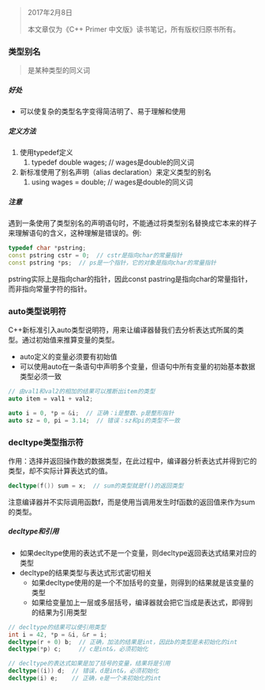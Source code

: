 > 2017年2月8日
>
> 本文章仅为《C++ Primer 中文版》读书笔记，所有版权归原书所有。

### 类型别名

> 是某种类型的同义词

##### 好处

- 可以使复杂的类型名字变得简洁明了、易于理解和使用

##### 定义方法

1. 使用typedef定义
   1. typedef double wages;  // wages是double的同义词
2. 新标准使用了别名声明（alias declaration）来定义类型的别名
   1. using wages = double;  // wages是double的同义词

##### 注意

遇到一条使用了类型别名的声明语句时，不能通过将类型别名替换成它本来的样子来理解语句的含义，这种理解是错误的。例:

```c++
typedef char *pstring;
const pstring cstr = 0;  // cstr是指向char的常量指针
const pstring *ps;  // ps是一个指针，它的对象是指向char的常量指针
```

pstring实际上是指向char的指针，因此const pastring是指向char的常量指针，而非指向常量字符的指针。

### auto类型说明符

C++新标准引入auto类型说明符，用来让编译器替我们去分析表达式所属的类型。通过初始值来推算变量的类型。

- auto定义的变量必须要有初始值
- 可以使用auto在一条语句中声明多个变量，但语句中所有变量的初始基本数据类型必须一致

```C++
// 由val1和val2的相加的结果可以推断出item的类型
auto item = val1 + val2;

auto i = 0, *p = &i;  // 正确：i是整数、p是整形指针
auto sz = 0, pi = 3.14;  // 错误：sz和pi的类型不一致
```

### decltype类型指示符

作用：选择并返回操作数的数据类型，在此过程中，编译器分析表达式并得到它的类型，却不实际计算表达式的值。

```c++
decltype(f()) sum = x;  // sum的类型就是f()的返回类型
```

注意编译器并不实际调用函数f，而是使用当调用发生时f函数的返回值来作为sum的类型。

##### decltype和引用

- 如果decltype使用的表达式不是一个变量，则decltype返回表达式结果对应的类型
- decltype的结果类型与表达式形式密切相关
  - 如果decltype使用的是一个不加括号的变量，则得到的结果就是该变量的类型
  - 如果给变量加上一层或多层括号，编译器就会把它当成是表达式，即得到的结果为引用类型

```c++
// decltype的结果可以使引用类型
int i = 42, *p = &i, &r = i;
decltype(r + 0) b;  // 正确，加法的结果是int，因此b的类型是未初始化的int
decltype(*p) c;     // c是int&，必须初始化

// decltype的表达式如果是加了括号的变量，结果将是引用
decltype((i)) d;  // 错误，d是int&，必须初始化
decltype(i) e;    // 正确，e是一个未初始化的int
```